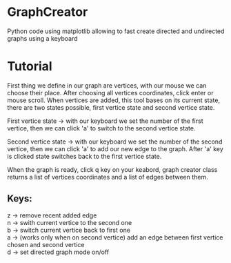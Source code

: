 # GraphCreator
Python code using matplotlib allowing to fast create directed and undirected graphs using a keyboard

# Tutorial
First thing we define in our graph are vertices, with our mouse we can choose their place.
After choosing all vertices coordinates, click enter or mouse scroll.
When vertices are added, this tool bases on its current state, there are two states possible, first vertice state and second vertice state.

First vertice state -> with our keyboard we set the number of the first vertice, then we can click 'a' to switch to the second vertice state.

Second vertice state -> with our keyboard we set the number of the second vertice, then we can click 'a' to add our new edge to the graph. After 'a' key is clicked state switches back to the first vertice state.

When the graph is ready, click q key on your keabord, graph creator class returns a list of vertices coordinates and a list of edges between them.

## Keys:
z -> remove recent added edge\
n -> swith current vertice to the second one\
b -> switch current vertice back to first one\
a -> (works only when on second vertice) add an edge between first vertice chosen and second vertice\
d -> set directed graph mode on/off
